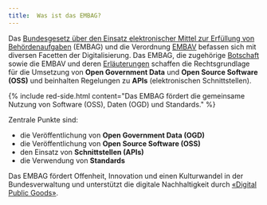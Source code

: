 ```yaml
---
title:  Was ist das EMBAG?
---
```


Das [Bundesgesetz über den Einsatz elektronischer Mittel zur Erfüllung von Behördenaufgaben](https://www.fedlex.admin.ch/eli/fga/2023/787/de) (EMBAG) und die Verordnung [EMBAV](https://www.fedlex.admin.ch/eli/cc/2023/754/de) befassen sich mit diversen Facetten der Digitalisierung. Das EMBAG, die zugehörige [Botschaft](https://www.fedlex.admin.ch/eli/fga/2022/804/de) sowie die EMBAV und deren [Erläuterungen](https://www.newsd.admin.ch/newsd/message/attachments/84343.pdf) schaffen die Rechtsgrundlage für die Umsetzung von **Open Government Data** und **Open Source Software (OSS)** und beinhalten Regelungen zu **APIs** (elektronischen Schnittstellen).

{% include red-side.html content="Das EMBAG fördert die gemeinsame Nutzung von Software (OSS), Daten (OGD) und Standards." %}

Zentrale Punkte sind:

* die Veröffentlichung von **Open Government Data (OGD)**
* die Veröffentlichung von **Open Source Software (OSS)**
* den Einsatz von **Schnittstellen (APIs)**
* die Verwendung von **Standards**

Das EMBAG fördert Offenheit, Innovation und einen Kulturwandel in der Bundesverwaltung und unterstützt die digitale Nachhaltigkeit durch [«Digital Public Goods»](https://www.un.org/techenvoy/content/digital-public-goods).